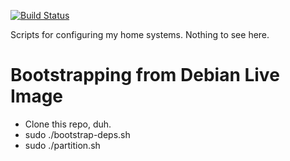 [![Build Status](https://travis-ci.org/wno-git/system-config.svg?branch=master)](https://travis-ci.org/wno-git/system-config)

Scripts for configuring my home systems. Nothing to see here.

Bootstrapping from Debian Live Image
===

 - Clone this repo, duh.
 - sudo ./bootstrap-deps.sh
 - sudo ./partition.sh <disk>
